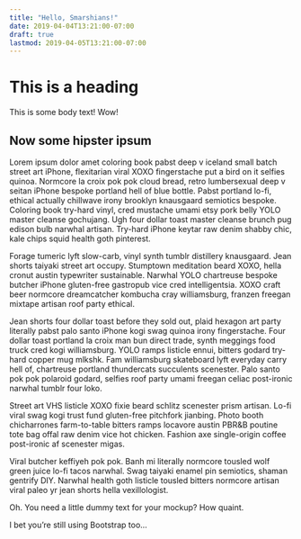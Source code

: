 ```yaml
---
title: "Hello, Smarshians!"
date: 2019-04-04T13:21:00-07:00
draft: true
lastmod: 2019-04-05T13:21:00-07:00
---
```

# This is a heading

This is some body text! Wow!

## Now some hipster ipsum

Lorem ipsum dolor amet coloring book pabst deep v iceland small batch street art iPhone, flexitarian viral XOXO fingerstache put a bird on it selfies quinoa. Normcore la croix pok pok cloud bread, retro lumbersexual deep v seitan iPhone bespoke portland hell of blue bottle. Pabst portland lo-fi, ethical actually chillwave irony brooklyn knausgaard semiotics bespoke. Coloring book try-hard vinyl, cred mustache umami etsy pork belly YOLO master cleanse gochujang. Ugh four dollar toast master cleanse brunch pug edison bulb narwhal artisan. Try-hard iPhone keytar raw denim shabby chic, kale chips squid health goth pinterest.

Forage tumeric lyft slow-carb, vinyl synth tumblr distillery knausgaard. Jean shorts taiyaki street art occupy. Stumptown meditation beard XOXO, hella cronut austin typewriter sustainable. Narwhal YOLO chartreuse bespoke butcher iPhone gluten-free gastropub vice cred intelligentsia. XOXO craft beer normcore dreamcatcher kombucha cray williamsburg, franzen freegan mixtape artisan roof party ethical.

Jean shorts four dollar toast before they sold out, plaid hexagon art party literally pabst palo santo iPhone kogi swag quinoa irony fingerstache. Four dollar toast portland la croix man bun direct trade, synth meggings food truck cred kogi williamsburg. YOLO ramps listicle ennui, bitters godard try-hard copper mug mlkshk. Fam williamsburg skateboard lyft everyday carry hell of, chartreuse portland thundercats succulents scenester. Palo santo pok pok polaroid godard, selfies roof party umami freegan celiac post-ironic narwhal tumblr four loko.

Street art VHS listicle XOXO fixie beard schlitz scenester prism artisan. Lo-fi viral swag kogi trust fund gluten-free pitchfork jianbing. Photo booth chicharrones farm-to-table bitters ramps locavore austin PBR&B poutine tote bag offal raw denim vice hot chicken. Fashion axe single-origin coffee post-ironic af scenester migas.

Viral butcher keffiyeh pok pok. Banh mi literally normcore tousled wolf green juice lo-fi tacos narwhal. Swag taiyaki enamel pin semiotics, shaman gentrify DIY. Narwhal health goth listicle tousled bitters normcore artisan viral paleo yr jean shorts hella vexillologist.

Oh. You need a little dummy text for your mockup? How quaint.

I bet you’re still using Bootstrap too…
